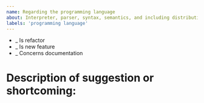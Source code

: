 ```yaml
---
name: Regarding the programming language
about: Interpreter, parser, syntax, semantics, and including distributions
labels: 'programming language'
---
```

<!-- mark one with an x --> 
- _ Is refactor
- _ Is new feature
- _ Concerns documentation

# Description of suggestion or shortcoming:




